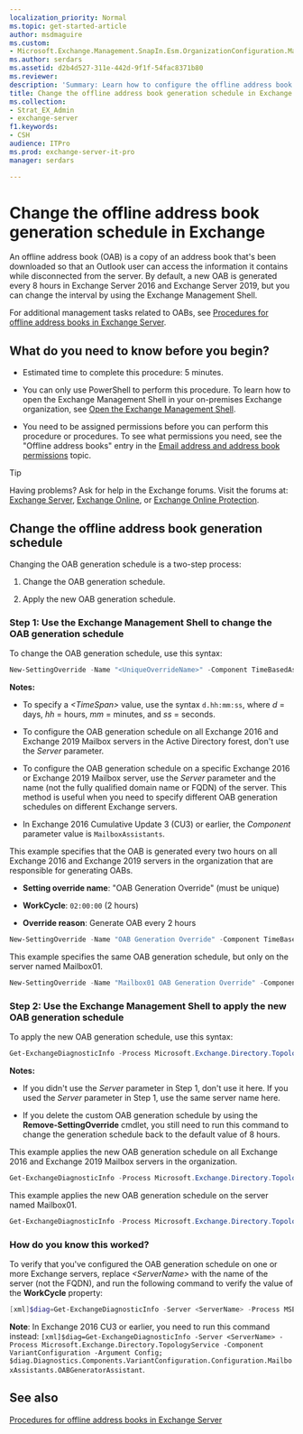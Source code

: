 ```yaml
---
localization_priority: Normal
ms.topic: get-started-article
author: msdmaguire
ms.custom:
- Microsoft.Exchange.Management.SnapIn.Esm.OrganizationConfiguration.Mailbox.OfflineAddressBookGeneralPage
ms.author: serdars
ms.assetid: d2b4d527-311e-442d-9f1f-54fac8371b80
ms.reviewer: 
description: 'Summary: Learn how to configure the offline address book (OAB) update interval in Exchange Server 2016 or Exchange Server 2019.'
title: Change the offline address book generation schedule in Exchange
ms.collection:
- Strat_EX_Admin
- exchange-server
f1.keywords:
- CSH
audience: ITPro
ms.prod: exchange-server-it-pro
manager: serdars

---
```


# Change the offline address book generation schedule in Exchange

An offline address book (OAB) is a copy of an address book that's been downloaded so that an Outlook user can access the information it contains while disconnected from the server. By default, a new OAB is generated every 8 hours in Exchange Server 2016 and Exchange Server 2019, but you can change the interval by using the Exchange Management Shell.

For additional management tasks related to OABs, see [Procedures for offline address books in Exchange Server](../../email-addresses-and-address-books/offline-address-books/oab-procedures.md).

## What do you need to know before you begin?

- Estimated time to complete this procedure: 5 minutes.

- You can only use PowerShell to perform this procedure. To learn how to open the Exchange Management Shell in your on-premises Exchange organization, see [Open the Exchange Management Shell](/powershell/exchange/open-the-exchange-management-shell).

- You need to be assigned permissions before you can perform this procedure or procedures. To see what permissions you need, see the "Offline address books" entry in the [Email address and address book permissions](../../permissions/feature-permissions/address-book-permissions.md) topic.

> [!TIP]
> Having problems? Ask for help in the Exchange forums. Visit the forums at: [Exchange Server](https://social.technet.microsoft.com/forums/office/home?category=exchangeserver), [Exchange Online](https://social.technet.microsoft.com/forums/msonline/home?forum=onlineservicesexchange), or [Exchange Online Protection](https://social.technet.microsoft.com/forums/forefront/home?forum=FOPE).

## Change the offline address book generation schedule

Changing the OAB generation schedule is a two-step process:

1. Change the OAB generation schedule.

2. Apply the new OAB generation schedule.

### Step 1: Use the Exchange Management Shell to change the OAB generation schedule

To change the OAB generation schedule, use this syntax:

```powershell
New-SettingOverride -Name "<UniqueOverrideName>" -Component TimeBasedAssistants -Section OABGeneratorAssistant -Parameters @("WorkCycle=<Timespan>") -Reason "<DescriptiveReason>" [-Server <ServerName>]
```

 **Notes:**

- To specify a _\<TimeSpan\>_ value, use the syntax `d.hh:mm:ss`, where _d_ = days, _hh_ = hours, _mm_ = minutes, and _ss_ = seconds.

- To configure the OAB generation schedule on all Exchange 2016 and Exchange 2019 Mailbox servers in the Active Directory forest, don't use the _Server_ parameter.

- To configure the OAB generation schedule on a specific Exchange 2016 or Exchange 2019 Mailbox server, use the _Server_ parameter and the name (not the fully qualified domain name or FQDN) of the server. This method is useful when you need to specify different OAB generation schedules on different Exchange servers.

- In Exchange 2016 Cumulative Update 3 (CU3) or earlier, the _Component_ parameter value is `MailboxAssistants`.

This example specifies that the OAB is generated every two hours on all Exchange 2016 and Exchange 2019 servers in the organization that are responsible for generating OABs.

- **Setting override name**: "OAB Generation Override" (must be unique)

- **WorkCycle**: `02:00:00` (2 hours)

- **Override reason**: Generate OAB every 2 hours

```powershell
New-SettingOverride -Name "OAB Generation Override" -Component TimeBasedAssistants -Section OABGeneratorAssistant -Parameters @("WorkCycle=02:00:00") -Reason "Generate OAB every 2 hours"
```

This example specifies the same OAB generation schedule, but only on the server named Mailbox01.

```powershell
New-SettingOverride -Name "Mailbox01 OAB Generation Override" -Component TimeBasedAssistants -Section OABGeneratorAssistant -Parameters @("WorkCycle=02:00:00") -Reason "Generate OAB every 2 hours" -Server Mailbox01
```

### Step 2: Use the Exchange Management Shell to apply the new OAB generation schedule

To apply the new OAB generation schedule, use this syntax:

```powershell
Get-ExchangeDiagnosticInfo -Process Microsoft.Exchange.Directory.TopologyService -Component VariantConfiguration -Argument Refresh [-Server <ServerName>]
```

 **Notes:**

- If you didn't use the _Server_ parameter in Step 1, don't use it here. If you used the _Server_ parameter in Step 1, use the same server name here.

- If you delete the custom OAB generation schedule by using the **Remove-SettingOverride** cmdlet, you still need to run this command to change the generation schedule back to the default value of 8 hours.

This example applies the new OAB generation schedule on all Exchange 2016 and Exchange 2019 Mailbox servers in the organization.

```powershell
Get-ExchangeDiagnosticInfo -Process Microsoft.Exchange.Directory.TopologyService -Component VariantConfiguration -Argument Refresh
```

This example applies the new OAB generation schedule on the server named Mailbox01.

```powershell
Get-ExchangeDiagnosticInfo -Process Microsoft.Exchange.Directory.TopologyService -Component VariantConfiguration -Argument Refresh -Server Mailbox01
```

### How do you know this worked?

To verify that you've configured the OAB generation schedule on one or more Exchange servers, replace _\<ServerName\>_ with the name of the server (not the FQDN), and run the following command to verify the value of the **WorkCycle** property:

```powershell
[xml]$diag=Get-ExchangeDiagnosticInfo -Server <ServerName> -Process MSExchangeMailboxAssistants -Component VariantConfiguration -Argument "Config,Component=TimeBasedAssistants"; $diag.Diagnostics.Components.VariantConfiguration.Configuration.TimeBasedAssistants.OABGeneratorAssistant
```

 **Note**: In Exchange 2016 CU3 or earlier, you need to run this command instead: `[xml]$diag=Get-ExchangeDiagnosticInfo -Server <ServerName> -Process Microsoft.Exchange.Directory.TopologyService -Component VariantConfiguration -Argument Config; $diag.Diagnostics.Components.VariantConfiguration.Configuration.MailboxAssistants.OABGeneratorAssistant`.

## See also

[Procedures for offline address books in Exchange Server](../../email-addresses-and-address-books/offline-address-books/oab-procedures.md)
